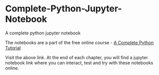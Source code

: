 # Complete-Python-Jupyter-Notebook
A complete python jupyter notebook

The notebooks are a part of the free online course - [A Complete Python Tutorial](https://witscad.com/course/complete-python-tutorial)

Visit the above link. At the end of each chapter, you will find a jupyter notebook link where you can interact, test and try with these notebooks online.
